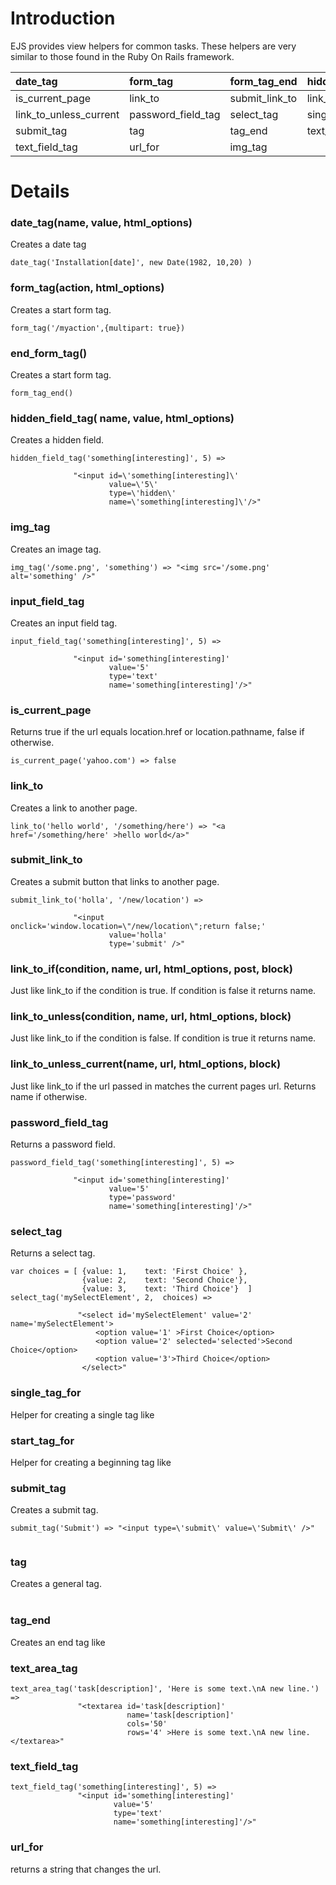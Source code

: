 # Introduction #

EJS provides view helpers for common tasks.  These helpers are very similar to those found in the Ruby On Rails framework.

| date\_tag | form\_tag | form\_tag\_end | hidden\_field\_tag | input\_field\_tag |
|:----------|:----------|:---------------|:-------------------|:------------------|
| is\_current\_page | link\_to  | submit\_link\_to | link\_to\_if       | link\_to\_unless  |
| link\_to\_unless\_current | password\_field\_tag | select\_tag    | single\_tag\_for   | start\_tag\_for   |
| submit\_tag | tag       | tag\_end       | text\_area\_tag    | text\_tag         |
| text\_field\_tag | url\_for  | img\_tag       |

# Details #

### date\_tag(name, value, html\_options) ###
Creates a date tag
```
date_tag('Installation[date]', new Date(1982, 10,20) )
```


### form\_tag(action, html\_options) ###
Creates a start form tag.
```
form_tag('/myaction',{multipart: true}) 
```


### end\_form\_tag() ###
Creates a start form tag.
```
form_tag_end()
```


### hidden\_field\_tag( name,  value,  html\_options) ###
Creates a hidden field.
```
hidden_field_tag('something[interesting]', 5) => 

              "<input id=\'something[interesting]\' 
                      value=\'5\' 
                      type=\'hidden\' 
                      name=\'something[interesting]\'/>"
```


### img\_tag ###
Creates an image tag.
```
img_tag('/some.png', 'something') => "<img src='/some.png' alt='something' />"
```


### input\_field\_tag ###
Creates an input field tag.
```
input_field_tag('something[interesting]', 5) => 

              "<input id='something[interesting]' 
                      value='5' 
                      type='text' 
                      name='something[interesting]'/>"
```


### is\_current\_page ###
Returns true if the url equals location.href or location.pathname, false if otherwise.
```
is_current_page('yahoo.com') => false
```


### link\_to ###
Creates a link to another page.
```
link_to('hello world', '/something/here') => "<a href='/something/here' >hello world</a>"
```


### submit\_link\_to ###
Creates a submit button that links to another page.
```
submit_link_to('holla', '/new/location') => 

              "<input onclick='window.location=\"/new/location\";return false;' 
                      value='holla' 
                      type='submit' />"
```


### link\_to\_if(condition, name, url, html\_options, post, block) ###
Just like link\_to if the condition is true. If condition is false it returns name.

### link\_to\_unless(condition, name, url, html\_options, block) ###
Just like link\_to if the condition is false. If condition is true it returns name.

### link\_to\_unless\_current(name, url, html\_options, block) ###
Just like link\_to if the url passed in matches the current pages url.  Returns name if otherwise.

### password\_field\_tag ###
Returns a password field.
```
password_field_tag('something[interesting]', 5) => 

              "<input id='something[interesting]' 
                      value='5' 
                      type='password' 
                      name='something[interesting]'/>"
```


### select\_tag ###
Returns a select tag.
```
var choices = [ {value: 1,    text: 'First Choice' }, 
                {value: 2,    text: 'Second Choice'},
                {value: 3,    text: 'Third Choice'}  ]
select_tag('mySelectElement', 2,  choices) => 

               "<select id='mySelectElement' value='2' name='mySelectElement'>
                   <option value='1' >First Choice</option>
                   <option value='2' selected='selected'>Second Choice</option>
                   <option value='3'>Third Choice</option>
                </select>"
```


### single\_tag\_for ###

Helper for creating a single tag like <br />

### start\_tag\_for ###

Helper for creating a beginning tag like <div>

<h3>submit_tag</h3>
Creates a submit tag.<br>
<pre><code>submit_tag('Submit') =&gt; "&lt;input type=\'submit\' value=\'Submit\' /&gt;"<br>
</code></pre>
<h3>tag</h3>

Creates a general tag.<br>
<br>
<h3>tag_end</h3>

Creates an end tag like </div>

### text\_area\_tag ###
```
text_area_tag('task[description]', 'Here is some text.\nA new line.') =>
               "<textarea id='task[description]' 
                          name='task[description]' 
                          cols='50' 
                          rows='4' >Here is some text.\nA new line.</textarea>"
```


### text\_field\_tag ###
```
text_field_tag('something[interesting]', 5) => 
               "<input id='something[interesting]' 
                       value='5' 
                       type='text' 
                       name='something[interesting]'/>"
```


### url\_for ###

returns a string that changes the url.